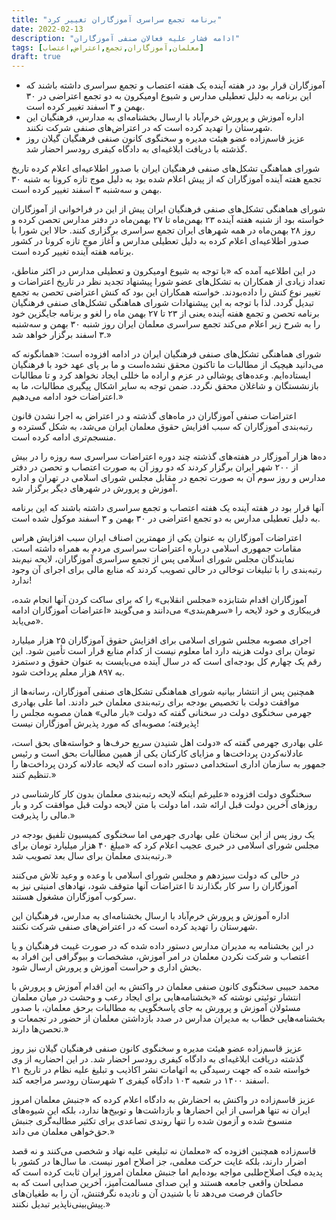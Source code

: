 ```yaml
---
title: "برنامه تجمع سراسری آموزگاران تغییر کرد"
date: 2022-02-13
description: "ادامه فشار علیه فعالان صنفی آموزگاران"
tags: [معلمان,آموزگاران,تجمع,اعتراض,اعتصاب]
draft: true
---
```

- آموزگاران قرار بود در هفته آینده یک هفته اعتصاب و تجمع سراسری داشته باشند که این برنامه به دلیل تعطیلی مدارس و شیوع اومیکرون به دو تجمع اعتراضی در ۳۰ بهمن و ۳ اسفند تغییر کرده است.
- اداره آموزش و پرورش خرم‌آباد با ارسال بخشنامه‌ای به مدارس، فرهنگیان این شهرستان را تهدید کرده است که در اعتراض‌های صنفی شرکت نکنند.
- عزیز قاسم‌زاده عضو هیئت مدیره و سخنگوی کانون صنفی فرهنگیان گیلان روز گذشته با دریافت ابلاغیه‌ای به دادگاه کیفری رودسر احضار شد.


شورای هماهنگی تشکل‌های صنفی فرهنگیان ایران با صدور اطلاعیه‌ای اعلام کرده تاریخ تجمع هفته آینده آموزگاران که از پیش اعلام شده بود به دلیل موج تازه کرونا به شنبه ۳۰ بهمن و سه‌شنبه ۳ اسفند تغییر کرده است.

شورای هماهنگی تشکل‌های صنفی فرهنگیان ایران پیش از این در فراخوانی از آموزگاران خواسته بود از شنبه هفته آینده ۲۳ بهمن‌ماه تا ۲۷ بهمن‌ماه در دفتر مدارس تحصن کرده و روز ۲۸ بهمن‌ماه در همه شهرهای ایران تجمع سراسری برگزاری کنند. حالا این شورا با صدور اطلاعیه‌ای اعلام کرده به دلیل تعطیلی مدارس و آغاز موج تازه کرونا در کشور برنامه هفته آینده تغییر کرده است.

در این اطلاعیه آمده که «با توجه به شیوع اومیکرون و تعطیلی مدارس در اکثر مناطق، تعداد زیادی از همکاران به تشکل‌های عضو شورا پیشنهاد تجدید نظر در تاریخ اعتراضات و تغییر نوع کنش را داده‌بودند. خواسته همکاران این بود که کنش اعتراضی تحصن به تجمع تبدیل گردد. لذا با توجه به این پیشنهادات شورای هماهنگی تشکل‌های صنفی فرهنگیان برنامه تحصن و تجمع هفته آینده یعنی از ۲۳ تا ۲۷ بهمن ماه را لغو و برنامه جایگزین خود را به شرح زیر اعلام می‌کند تجمع سراسری معلمان ایران روز شنبه ۳۰ بهمن و سه‌شنبه ۳ اسفند برگزار خواهد شد.»

شورای هماهنگی تشکل‌های صنفی فرهنگیان ایران در ادامه افزوده است: «همانگونه که می‌دانید هیچیک از مطالبات ما تاکنون محقق نشده‌است و ما بر پای عهد خود با فرهنگیان ایستاده‌ایم. وعده‌های پوشالی در عزم و اراده ما خللی ایجاد نخواهد کرد و تا مطالبات بازنشستگان و شاغلان محقق نگردد. ضمن توجه به سایر اشکال پیگیری مطالبات، ما به اعتراضات خود ادامه می‌دهیم.»

اعتراضات صنفی آموزگاران در ماه‌های گذشته و در اعتراض به اجرا نشدن قانون رتبه‌بندی آموزگاران که سبب افزایش حقوق معلمان ایران می‌شد، به شکل گسترده و منسجم‌تری ادامه کرده است.

ده‌ها هزار آموزگار در هفته‌های گذشته چند دوره اعتراضات سراسری سه روزه را در بیش از ۲۰۰ شهر ایران برگزار کردند که دو روز آن به صورت اعتصاب و تحصن در دفتر مدارس و روز سوم آن به صورت تجمع در مقابل مجلس شورای اسلامی در تهران و اداره آموزش و پرورش در شهرهای دیگر برگزار شد.

آنها قرار بود در هفته آینده یک هفته اعتصاب و تجمع سراسری داشته باشند که این برنامه به دلیل تعطیلی مدارس به دو تجمع اعتراضی در ۳۰ بهمن و ۳ اسفند موکول شده است.

اعتراضات آموزگاران به عنوان یکی از مهمترین اصناف ایران سبب افزایش هراس مقامات جمهوری اسلامی درباره اعتراضات سراسری مردم به همراه داشته است. نمایندگان مجلس شورای اسلامی پس از تجمع سراسری آموزگاران، لایحه نیم‌بند رتبه‌بندی را با تبلیغات توخالی در حالی تصویب کردند که منابع مالی برای اجرای آن وجود ندارد!

آموزگاران اقدام شتابزده «مجلس انقلابی» را که برای ساکت کردن آنها انجام شده، فریبکاری و خود لایحه را «سرهم‌بندی» می‌دانند و می‌گویند «اعتراضات آموزگاران ادامه می‌یابد».

اجرای مصوبه مجلس شورای اسلامی برای افزایش حقوق آموزگاران ۲۵ هزار میلیارد تومان برای دولت هزینه دارد اما معلوم نیست از کدام منابع قرار است تأمین شود. این رقم یک چهارم کل بودجه‌ای است که در سال آینده می‌بایست به عنوان حقوق و دستمزد به ۸۹۷ هزار معلم پرداخت شود.

همچنین پس از انتشار بیانیه شورای هماهنگی تشکل‌های صنفی آموزگاران، رسانه‌ها از موافقت دولت با تخصیص بودجه برای رتبه‌بندی معلمان خبر دادند. اما علی بهادری‌ جهرمی سخنگوی دولت در سخنانی گفته که دولت «بار مالی» همان مصوبه مجلس را پذیرفته؛ مصوبه‌ای که مورد پذیرش آموزگاران نیست!

علی بهادری جهرمی گفته که «دولت اهل شنیدن سریع حرف‌ها و خواسته‌های بحق است، عادلانه‌کردن پرداخت‌ها و مزایای کارکنان یکی از همین مطالبات بحق است و رئیس جمهور به سازمان اداری استخدامی دستور داده است که لایحه عادلانه کردن پرداخت‌ها را تنظیم کنند.»

سخنگوی دولت افزوده «علیرغم اینکه لایحه رتبه‌بندی معلمان بدون کار کارشناسی در روز‌های آخرین دولت قبل ارائه شد، اما دولت با متن لایحه دولت قبل موافقت کرد و بار مالی را پذیرفت.»

یک روز پس از این سخنان علی بهادری جهرمی اما سخنگوی کمیسیون تلفیق بودجه در مجلس شورای اسلامی در خبری عجیب اعلام کرد که «مبلغ ۴۰ هزار میلیارد تومان برای رتبه‌بندی معلمان برای سال بعد تصویب شد.»

در حالی که دولت سیزدهم و مجلس شورای اسلامی با وعده و وعید تلاش می‌کنند آموزگاران را سر کار بگذارند تا اعتراضات آنها متوقف شود، نهادهای امنیتی نیز به سرکوب آموزگاران مشغول هستند.

اداره آموزش و پرورش خرم‌آباد با ارسال بخشنامه‌ای به مدارس، فرهنگیان این شهرستان را تهدید کرده است که در اعتراض‌های صنفی شرکت نکنند.

در این بخشنامه به مدیران مدارس دستور داده شده که در صورت غیبت فرهنگیان و یا اعتصاب و شرکت نکردن معلمان در امر آموزش، مشخصات و بیوگرافی این افراد به بخش اداری و حراست آموزش و پرورش ارسال شود.

محمد حبیبی سخنگوی کانون صنفی معلمان در واکنش به این اقدام آموزش و پرورش با انتشار توئیتی نوشته که «بخشنامه‌هایی برای ایجاد رعب و وحشت در میان معلمان مسئولان آموزش و پرورش به جای پاسخگویی به مطالبات برحق معلمان، با صدور بخشنامه‌هایی خطاب به مدیران مدارس در صدد بازداشتن معلمان از حضور در تجمعات و تحصن‌ها دارند.»

عزیز قاسم‌زاده عضو هیئت مدیره و سخنگوی کانون صنفی فرهنگیان گیلان نیز روز گذشته دریافت ابلاغیه‌ای به دادگاه کیفری رودسر احضار شد. در این احضاریه از وی خواسته شده که جهت رسیدگی به اتهامات نشر اکاذیب و تبلیغ علیه نظام در تاریخ ۲۱ اسفند ۱۴۰۰ در شعبه ۱۰۳ دادگاه کیفری ۲ شهرستان رودسر مراجعه کند.

عزیز قاسم‌زاده در واکنش به احضارش به دادگاه اعلام کرده که «جنبش معلمان امروز ایران نه تنها هراسی از این احضارها و بازداشت‌ها و توبیخ‌ها ندارد، بلکه این شیوه‌های منسوخ شده و آزمون شده را تنها روندی تصاعدی برای تکثیر مطالبه‌گری جنبش حق‌خواهی معلمان می داند.»

قاسم‌زاده همچنین افزوده که «معلمان نه تبلیغی علیه نهاد و شخصی می‌کنند و نه قصد اضرار دارند، بلکه غایت حرکت معلمی، جز اصلاح امور نیست. ما سال‌ها در کشور با پدیده فیک اصلاح‌طلبی مواجه بوده‌ایم اما جنبش معلمان امروز ایران ثابت کرده است که مصلحان واقعی جامعه هستند و این صدای مسالمت‌آمیز، آخرین صدایی است که به حاکمان فرصت می‌دهد تا با شنیدن آن و نادیده نگرفتنش، آن را به طغیان‌های پیش‌بینی‌ناپذیر تبدیل نکنند.»
